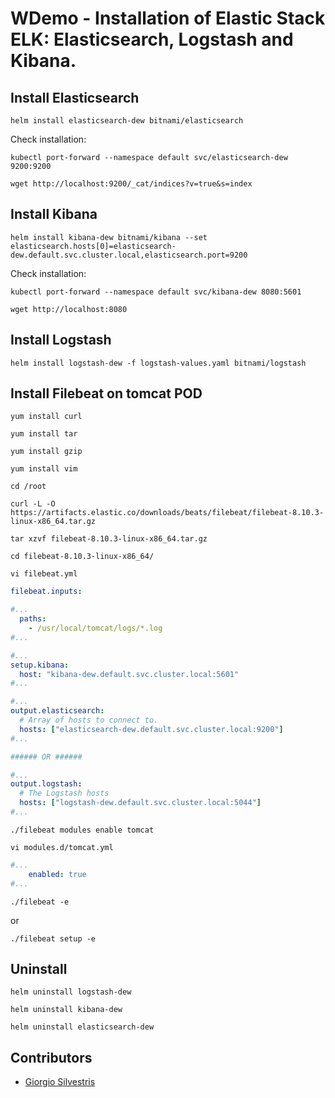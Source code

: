 # WDemo - Installation of Elastic Stack ELK: Elasticsearch, Logstash and Kibana.

## Install Elasticsearch

`helm install elasticsearch-dew bitnami/elasticsearch`

Check installation:

`kubectl port-forward --namespace default svc/elasticsearch-dew 9200:9200`

`wget http://localhost:9200/_cat/indices?v=true&s=index`

## Install Kibana

`helm install kibana-dew bitnami/kibana --set elasticsearch.hosts[0]=elasticsearch-dew.default.svc.cluster.local,elasticsearch.port=9200`

Check installation:

`kubectl port-forward --namespace default svc/kibana-dew 8080:5601`

`wget http://localhost:8080`

## Install Logstash

`helm install logstash-dew -f logstash-values.yaml bitnami/logstash`

## Install Filebeat on tomcat POD

`yum install curl`

`yum install tar`

`yum install gzip`

`yum install vim`

`cd /root`

`curl -L -O https://artifacts.elastic.co/downloads/beats/filebeat/filebeat-8.10.3-linux-x86_64.tar.gz`

`tar xzvf filebeat-8.10.3-linux-x86_64.tar.gz`

`cd filebeat-8.10.3-linux-x86_64/`

`vi filebeat.yml`

```yaml
filebeat.inputs:

#...
  paths:
    - /usr/local/tomcat/logs/*.log
#...

#...
setup.kibana:
  host: "kibana-dew.default.svc.cluster.local:5601"
#...

#...
output.elasticsearch:
  # Array of hosts to connect to.
  hosts: ["elasticsearch-dew.default.svc.cluster.local:9200"]
#...

###### OR ######

#...
output.logstash:
  # The Logstash hosts
  hosts: ["logstash-dew.default.svc.cluster.local:5044"]
#...
```

`./filebeat modules enable tomcat`

`vi modules.d/tomcat.yml`

```yaml
#...
    enabled: true
#...
```

`./filebeat -e`

or

`./filebeat setup -e`

## Uninstall

`helm uninstall logstash-dew`

`helm uninstall kibana-dew`

`helm uninstall elasticsearch-dew`

## Contributors

* [Giorgio Silvestris](https://github.com/giosil)
